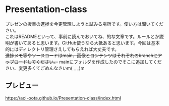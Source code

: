 # Presentation-class
プレゼンの授業の進捗を今更管理しようと試みる場所です。使い方は聞いてください。  
これはREADMEといって、事前に読んでおいてね、的な文章です。ルールとか説明が書いてあると思います。GitHub使うなら大抵あると思います。今回は基本的にはディレクトリ管理さえしてもらえれば大丈夫です。  
~~進捗メモ等やソースコードはmain、画像とコンテンツはそれぞれのbranchにアップロードしてください。~~
mainにフォルダを作成したのでそこに追加してください、変更多くてごめんなさいm( _ _)m  

## プレビュー
<https://aoi-oota.github.io/Presentation-class/index.html>
